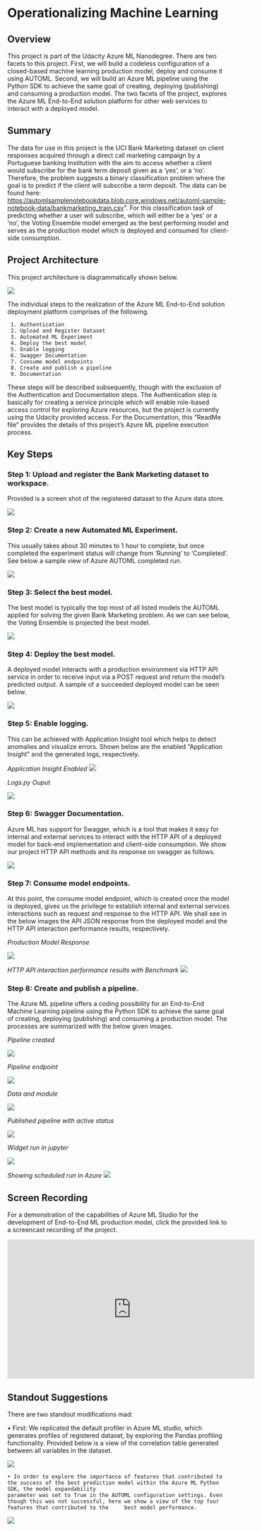 # Operationalizing Machine Learning

## Overview
This project is part of the Udacity Azure ML Nanodegree. There are two facets to this project. First, we will build a codeless configuration of a closed-based machine learning production model, deploy and consume it using AUTOML. Second, we will build an Azure ML pipeline using the Python SDK to achieve the same goal of creating, deploying (publishing) and consuming a production model. The two facets of the project, explores the Azure ML End-to-End solution platform for other web services to interact with a deployed model. 

## Summary
The data for use in this project is the UCI Bank Marketing dataset on client responses acquired through a direct call marketing campaign by a Portuguese banking Institution with the aim to access whether a client would subscribe for the bank term deposit given as a ‘yes’, or a ‘no’. Therefore, the problem suggests a binary classification problem where the goal is to predict if the client will subscribe a term deposit. The data can be found here: https://automlsamplenotebookdata.blob.core.windows.net/automl-sample-notebook-data/bankmarketing_train.csv". For this classification task of predicting whether a user will subscribe, which will either be a ‘yes’ or a ‘no’, the Voting Ensemble model emerged as the best performing model and serves as the production model which is deployed and consumed for client-side consumption.

## Project Architecture
This project architecture is diagrammatically shown below.

![](images/architecture.png)

The individual steps to the realization of the Azure ML End-to-End solution deployment platform comprises of the following.
 
     1.	Authentication
     2.	Upload and Register Dataset
     3.	Automated ML Experiment
     4.	Deploy the best model
     5.	Enable logging
     6.	Swagger Documentation
     7.	Consume model endpoints
     8.	Create and publish a pipeline
     9.	Documentation

These steps will be described subsequently, though with the exclusion of the Authentication and Documentation steps. The Authentication step is basically for creating a service principle which will enable role-based access control for exploring Azure resources, but the project is currently using the Udacity provided access. For the Documentation, this “ReadMe file” provides the details of this project’s Azure ML pipeline execution process.
 

## Key Steps

### Step 1: Upload and register the Bank Marketing dataset to workspace. 
Provided is a screen shot of the registered dataset to the Azure data store.

![](images/registered_BM_dataset.jpg)



### Step 2: Create a new Automated ML Experiment. 
This usually takes about 30 minutes to 1 hour to complete, but once completed the experiment status will change from ‘Running’ to ‘Completed’. See below a sample view of Azure AUTOML completed run.

![](images/automl-completed.jpg)


### Step 3: Select the best model. 
The best model is typically the top most of all listed models the AUTOML applied for solving the given Bank Marketing problem. As we can see below, the Voting Ensemble is projected the best model. 

![](images/bestModel.jpg)


### Step 4: Deploy the best model. 
A deployed model interacts with a production environment via HTTP API service in order to receive input via a POST request and return the model’s predicted output. A sample of a succeeded deployed model can be seen below. 

![](images/succeeded_deployment.jpg)


### Step 5: Enable logging. 
This can be achieved with Application Insight tool which helps to detect anomalies and visualize errors. Shown below are the enabled “Application Insight” and the generated logs, respectively.


*Application Insight Enabled*
![](images/appinsight.jpg)


*Logs.py Ouput*

![](images/log.py_output.jpg)


### Step 6: Swagger Documentation. 
Azure ML has support for Swagger, which is a tool that makes it easy for internal and external services to interact with the HTTP API of a deployed model for back-end implementation and client-side consumption. We show our project HTTP API methods and its response on swagger as follows.

![](images/swagger.jpg)


### Step 7: Consume model endpoints. 
At this point, the consume model endpoint, which is created once the model is deployed, gives us the privilege to establish internal and external services interactions such as request and response to the HTTP API. We shall see in the below images the API JSON response from the deployed model and the HTTP API interaction performance results, respectively. 


*Production Model Response*

![](images/json_ouput_of_model.jpg)


*HTTP API interaction performance results with Benchmark*
![](images/benchmark.jpg)



### Step 8: Create and publish a pipeline. 
The Azure ML pipeline offers a coding possibility for an End-to-End Machine Learning pipeline using the Python SDK to achieve the same goal of creating, deploying (publishing) and consuming a production model. The processes are summarized with the below given images. 

*Pipeline created*

![](images/pipelineCreated.jpg)


*Pipeline endpoint*

![](images/pipelineEndpoint2.jpg)


*Data and module*

![](images/data_automlModule.jpg)


*Published pipeline with active status*

![](images/pipeline_rest_endpoint.jpg)


*Widget run in jupyter*

![](images/widgetRun.jpg)


*Showing scheduled run in Azure*
![](images/scheduled_pipeline-rerun.jpg)

## Screen Recording
For a demonstration of the capabilities of Azure ML Studio for the development of End-to-End ML production model, click the provided link to a screencast recording of the project. 

 <iframe width="560" height="315" src="https://www.youtube.com/embed/nTR-1-DI3Tg" frameborder="0" allow="accelerometer; autoplay; clipboard-write; encrypted-media; gyroscope; picture-in-picture" allowfullscreen></iframe>

## Standout Suggestions
There are two standout modifications mad: 

   • First: We replicated the default profiler in Azure ML studio, which generates profiles of registered dataset, by exploring the Pandas profiling functionality. Provided 
    below is a view of the correlation table generated between all variables in the dataset. 

![](images/EDA_BM_dataset.jpg)
  

    • In order to explore the importance of features that contributed to the success of the best prediction model within the Azure ML Python SDK, the model expandability     
    parameter was set to True in the AUTOML configuration settings. Even though this was not successful, here we show a view of the top four features that contributed to the     best model performance.
    
  ![](images/bestmodel_explanation.jpg)
    
    
    
